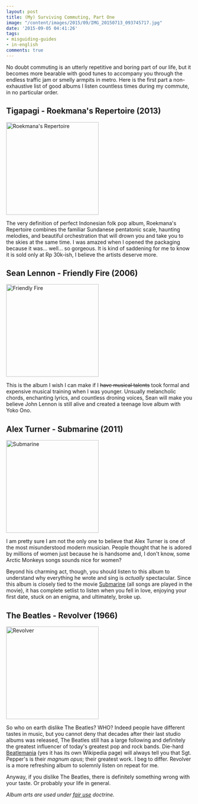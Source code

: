 ```yaml
---
layout: post
title: (My) Surviving Commuting, Part One
image: "/content/images/2015/09/IMG_20150713_093745717.jpg"
date: '2015-09-05 04:41:26'
tags:
- misguiding-guides
- in-english
comments: true
---
```


No doubt commuting is an utterly repetitive and boring part of our life, but it becomes more bearable with good tunes to accompany you through the endless traffic jam or smelly armpits in metro. Here is the first part a non-exhaustive list of good albums I listen countless times during my commute, in no particular order.

## Tigapagi - Roekmana's Repertoire (2013)
<img src="https://38.media.tumblr.com/avatar_6ed99e496161_512.png" style="height:250px;width:250px;" alt="Roekmana's Repertoire"/>


The very definition of perfect Indonesian folk pop album, Roekmana's Repertoire combines the familiar Sundanese pentatonic scale, haunting melodies, and beautiful orchestration that will drown you and take you to the skies at the same time. I was amazed when I opened the packaging because it was... well... so gorgeous. It is kind of saddening for me to know it is sold only at Rp 30k-ish, I believe the artists deserve more.

## Sean Lennon - Friendly Fire (2006)
<img src="https:////upload.wikimedia.org/wikipedia/en/a/a0/Friendly_Fire.jpg" style="height:250px;width:250px;" alt="Friendly Fire"/>


This is the album I wish I can make if I ~~have musical talents~~ took formal and expensive musical training when I was younger. Unsually melancholic chords, enchanting lyrics, and countless droning voices, Sean will make you believe John Lennon is still alive and created a teenage love album with Yoko Ono.

## Alex Turner - Submarine (2011)
<img src="https:////upload.wikimedia.org/wikipedia/en/5/5e/Alex_Turner_Submarine.jpg" style="height:250px;width:250px;" alt="Submarine"/>


I am pretty sure I am not the only one to believe that Alex Turner is one of the most misunderstood modern musician. People thought that he is adored by millions of women just because he is handsome and, I don't know, some Arctic Monkeys songs sounds nice for women?

Beyond his charming act, though, you should listen to this album to understand why everything he wrote and sing is *actually* spectacular. Since this album is closely tied to the movie [Submarine](//www.imdb.com/title/tt1440292/) (all songs are played in the movie), it has complete setlist to listen when you fell in love, enjoying your first date, stuck on an enigma, and ultimately, broke up.

## The Beatles - Revolver (1966)
<img src="https://upload.wikimedia.org/wikipedia/en/1/16/Revolver.jpg" style="height:250px;width:250px;" alt="Revolver"/>


So who on earth dislike The Beatles? WHO? Indeed people have different tastes in music, but you cannot deny that decades after their last studio albums was released, The Beatles still has a large following and definitely the greatest influencer of today's greatest pop and rock bands. Die-hard [Beatlemania](https://en.wikipedia.org/wiki/Beatlemania) (yes it has its own Wikipedia page) will always tell you that Sgt. Pepper's is their *magnum opus*; their greatest work. I beg to differ. Revolver is a more refreshing album to solemnly listen on repeat for me.

Anyway, if you dislike The Beatles, there is definitely something wrong with your taste. Or probably your life in general.

*Album arts are used under [fair use](//en.m.wikipedia.org/wiki/Fair_use) doctrine.*